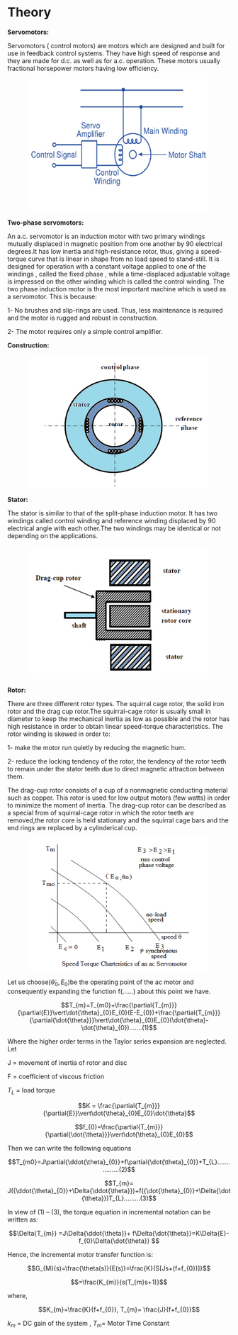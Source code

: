 # Theory
**Servomotors:**

Servomotors ( control motors) are motors which are designed and built for use in feedback control systems. 
They have high speed of response and they are made for d.c. as well as for a.c. operation. These motors usually fractional horsepower motors having low efficiency.

<div align="center">
<img alt="" src="./images/ckt.png" style="width:400px;height:300px;">
</div>

**Two-phase servomotors:**

An a.c. servomotor is an induction motor with two primary windings mutually displaced in magnetic position from one another by 90 electrical degrees.It has low inertia and high-resistance rotor, thus, giving a speed-torque curve that is linear in shape from no load speed to stand-still.
It is designed for operation with a constant voltage applied to one of the windings , called the fixed phase , while a time-displaced adjustable voltage is impressed on the other winding which is called the control winding.
The two phase induction motor is the most important machine which is used as a servomotor. This is because:

1- No brushes and slip-rings are used. Thus, less maintenance is required and the motor is rugged and robust in construction.

2- The motor requires only a simple control amplifier.

**Construction:**

<div align="center">								
<img class="center" alt="" src="./images/const.png" style="width:400px;height:300px;">
</div>

**Stator:**

The stator is similar to that of the split-phase induction motor. It has two windings called control winding and reference winding displaced by 90 electrical angle with each other.The two windings may be identical or not depending on the applications.

<div align="center">                
<img  alt="" src="./images/rotor.png" style="width:400px;height:300px;">
</div>

**Rotor:**

There are three different rotor types. The squirral cage rotor, the solid iron rotor and the drag cup rotor.The squirral-cage rotor is usually small in diameter to keep the mechanical inertia as low as possible and the rotor has high resistance in order to obtain linear speed-torque characteristics. The rotor winding is skewed in order to:

1- make the motor run quietly by reducing the magnetic hum.

2- reduce the locking tendency of the rotor, the tendency of the rotor teeth to remain under the stator teeth due to direct magnetic attraction between them.				
								
The drag-cup rotor consists of a cup of a nonmagnetic conducting material such as copper.
This rotor is used for low output motors (few watts) in order to minimize the moment of inertia.
The drag-cup rotor can be described as a special from of squirral-cage rotor in which the rotor teeth are removed,the rotor core is held stationary and the squirral cage bars and the end rings are replaced by a cylinderical cup.

<div align="center">
<img alt="" src="./images/eq1.png" style="width:400px;height:300px;">
</div>	

Let us choose($\dot{\theta}_{0},E_{0}$)be the operating point of the ac motor and consequently expanding the function f(……) about this point we have.

$$T_{m}=T_{m0}+\frac{\partial{T_{m}}}{\partial{E}}\vert\dot{\theta}_{0}E_{0}(E-E_{0})+\frac{\partial{T_{m}}}{\partial{\dot{\theta}}}\vert\dot{\theta}_{0}E_{0}(\dot{\theta}-\dot{\theta}_{0}).......(1)$$   

Where the higher order terms in the Taylor series expansion are neglected. Let

J =	movement of inertia of rotor and disc

F 	=	coefficient of viscous friction

$T_{L}$ 	= 	load torque

$$K = \frac{\partial{T_{m}}}{\partial{E}}\vert\dot{\theta}_{0}E_{0}\dot{\theta}$$

$$f_{0}=\frac{\partial{T_{m}}}{\partial{\dot{\theta}}}\vert\dot{\theta}_{0}E_{0}$$

Then we can write the following equations 

$$T_{m0}=J\partial{\ddot{\theta}_{0}}+f\partial{\dot{\theta}_{0}}+T_{L}................(2)$$

$$T_{m}= J({\ddot{\theta}_{0}}+\Delta{\ddot{\theta}})+f({\dot{\theta}_{0}}+\Delta{\dot{\theta}})T_{L}.........(3)$$

In view of (1) – (3), the torque equation in incremental notation can be written as:

$$\Delta{T_{m}} =J\Delta{\ddot{\theta}}+ f\Delta{\dot{\theta}}=K\Delta{E}-f_{0}\Delta{\dot{\theta}} $$

Hence, the incremental motor transfer function is:

$$G_{M}(s)=\frac{\theta(s)}{E(s)}=\frac{K}{S[Js+(f+f_{0})]}$$

$$=\frac{K_{m}}{s(T_{m}s+1)}$$

where,

$$K_{m}=\frac{K}{f+f_{0}}, T_{m}= \frac{J}{f+f_{0}}$$

$k_{m}$ = DC gain of the system , $T_{m}$= Motor Time Constant							
<script id="MathJax-script" async src="https://cdn.jsdelivr.net/npm/mathjax@3/es5/tex-mml-chtml.js"></script>								